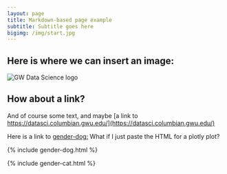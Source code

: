 ```yaml
---
layout: page
title: Markdown-based page example
subtitle: Subtitle goes here
bigimg: /img/start.jpg
---
```


## Here is where we can insert an image:

![GW Data Science logo](/img/gwdsp.png)

## How about a link?

And of course some text, and maybe [a link to https://datasci.columbian.gwu.edu/](https://datasci.columbian.gwu.edu/)

Here is a link to [gender-dog:](https://raw.githack.com/juew72/pet-adoptionspeed/master/gender-dog.html)
What if I just paste the HTML for a plotly plot?

{% include gender-dog.html %}


{% include gender-cat.html %}
